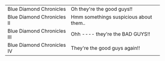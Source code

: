 |||
|---|---|
Blue Diamond Chronicles | Oh they're the good guys!! 
Blue Diamond Chronicles II | Hmm somethings suspicious about them..
Blue Diamond Chronicles III | Ohh ---- they're the BAD GUYS!! 
Blue Diamond Chronicles IV | They're the good guys again!! 
